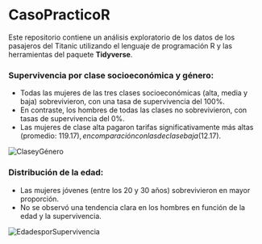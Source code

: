# CasoPracticoR 
Este repositorio contiene un análisis exploratorio de los datos de los pasajeros del Titanic utilizando el lenguaje de programación R y las herramientas del paquete **Tidyverse**.

### Supervivencia por clase socioeconómica y género:
- Todas las mujeres de las tres clases socioeconómicas (alta, media y baja) sobrevivieron, con una tasa de supervivencia del 100%.
- En contraste, los hombres de todas las clases no sobrevivieron, con tasas de supervivencia del 0%.
- Las mujeres de clase alta pagaron tarifas significativamente más altas (promedio: $119.17), en comparación con las de clase baja ($12.17).

![ClaseyGénero](https://github.com/user-attachments/assets/ff3cf4d9-d972-454f-8bc5-74b00704c592)

### Distribución de la edad:
- Las mujeres jóvenes (entre los 20 y 30 años) sobrevivieron en mayor proporción.
- No se observó una tendencia clara en los hombres en función de la edad y la supervivencia.

![EdadesporSupervivencia](https://github.com/user-attachments/assets/804d9934-c08b-4fcb-8728-07c030145fd1)
